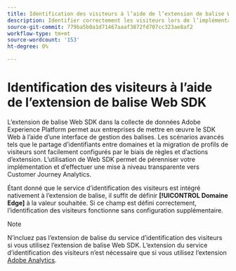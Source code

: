 ```yaml
---
title: Identification des visiteurs à l’aide de l’extension de balise Web SDK
description: Identifier correctement les visiteurs lors de l’implémentation de l’extension de balise Web SDK.
source-git-commit: 779ba5b0a1d71467aaaf3872fd707cc323ae8af2
workflow-type: tm+mt
source-wordcount: '153'
ht-degree: 0%

---
```


# Identification des visiteurs à l’aide de l’extension de balise Web SDK

L’extension de balise Web SDK dans la collecte de données Adobe Experience Platform permet aux entreprises de mettre en œuvre le SDK Web à l’aide d’une interface de gestion des balises. Les scénarios avancés tels que le partage d’identifiants entre domaines et la migration de profils de visiteurs sont facilement configurés par le biais de règles et d’actions d’extension. L’utilisation de Web SDK permet de pérenniser votre implémentation et d’effectuer une mise à niveau transparente vers Customer Journey Analytics.

Étant donné que le service d’identification des visiteurs est intégré nativement à l’extension de balise, il suffit de définir **[!UICONTROL Domaine Edge]** à la valeur souhaitée. Si ce champ est défini correctement, l’identification des visiteurs fonctionne sans configuration supplémentaire.

>[!NOTE]
>
>N’incluez pas l’extension de balise du service d’identification des visiteurs si vous utilisez l’extension de balise Web SDK. L’extension du service d’identification des visiteurs n’est nécessaire que si vous utilisez l’extension [Adobe Analytics](analytics-extension.md).
